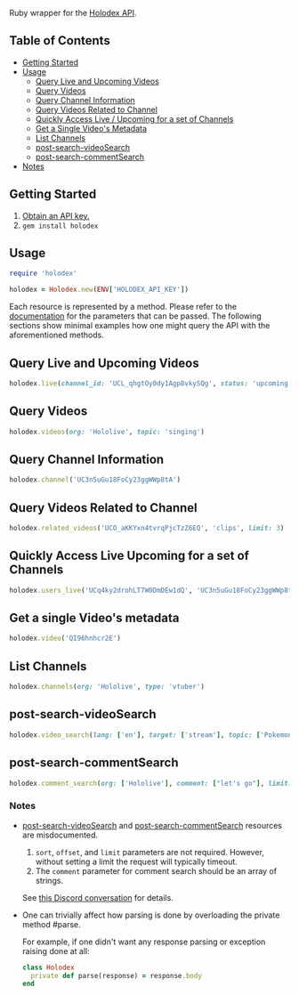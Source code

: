 Ruby wrapper for the [Holodex API](https://docs.holodex.net/).

## Table of Contents
- [Getting Started](#getting-started)
- [Usage](#usage)
  - [Query Live and Upcoming Videos](#query-live-and-upcoming-videos)
  - [Query Videos](#query-videos)
  - [Query Channel Information](#query-channel-information)
  - [Query Videos Related to Channel](#query-videos-related-to-channel)
  - [Quickly Access Live / Upcoming for a set of Channels](#quickly-access-live-upcoming-for-a-set-of-channels)
  - [Get a Single Video's Metadata](#get-a-single-videos-metadata)
  - [List Channels](#list-channels)
  - [post-search-videoSearch](#post-search-videosearch)
  - [post-search-commentSearch](#post-search-commentsearch)
- [Notes](#notes)

## Getting Started
1. [Obtain an API key.](https://docs.holodex.net/#section/Getting-Started/Obtaining-API-Key)
2. ``gem install holodex``

## Usage
```ruby
require 'holodex'

holodex = Holodex.new(ENV['HOLODEX_API_KEY'])
```

Each resource is represented by a method. Please refer to the [documentation](https://docs.holodex.net) for the parameters that can be passed.
The following sections show minimal examples how one might query the API with the aforementioned methods.

## Query Live and Upcoming Videos
```ruby
holodex.live(channel_id: 'UCL_qhgtOy0dy1Agp8vkySQg', status: 'upcoming')
```

## Query Videos
```ruby
holodex.videos(org: 'Hololive', topic: 'singing')
```

## Query Channel Information
```ruby
holodex.channel('UC3n5uGu18FoCy23ggWWp8tA')
```

## Query Videos Related to Channel
```ruby
holodex.related_videos('UCO_aKKYxn4tvrqPjcTzZ6EQ', 'clips', limit: 3)
```

## Quickly Access Live Upcoming for a set of Channels
```ruby
holodex.users_live('UCq4ky2drohLT7W0DmDEw1dQ', 'UC3n5uGu18FoCy23ggWWp8tA', 'UC_sFNM0z0MWm9A6WlKPuMMg')
```

## Get a single Video's metadata
```ruby
holodex.video('QI96hnhcr2E')
```

## List Channels
```ruby
holodex.channels(org: 'Hololive', type: 'vtuber')
```

## post-search-videoSearch
```ruby
holodex.video_search(lang: ['en'], target: ['stream'], topic: ['Pokemon_Unite'], limit: 3)
```

## post-search-commentSearch
```ruby
holodex.comment_search(org: ['Hololive'], comment: ["let's go"], limit: 1)
```

### Notes
- [post-search-videoSearch](https://docs.holodex.net/#operation/post-search-videoSearch) and [post-search-commentSearch](https://docs.holodex.net/#operation/post-search-commentSearch) resources are misdocumented.

  1. ``sort``, ``offset``, and ``limit`` parameters are not required. However, without setting a limit the request will typically timeout.
  2. The ``comment`` parameter for comment search should be an array of strings.

  See [this Discord conversation](https://discord.com/channels/796190073271353385/801759432450375700/1104481994982830168) for details.

- One can trivially affect how parsing is done by overloading the private method #parse.
  
  For example, if one didn't want any response parsing or exception raising done at all:
  ```ruby
  class Holodex
    private def parse(response) = response.body
  end
  ```
